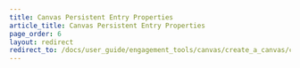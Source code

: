```yaml
---
title: Canvas Persistent Entry Properties
article_title: Canvas Persistent Entry Properties
page_order: 6
layout: redirect
redirect_to: /docs/user_guide/engagement_tools/canvas/create_a_canvas/canvas_entry_properties_event_properties/canvas_persistent_entry_properties
---
```



